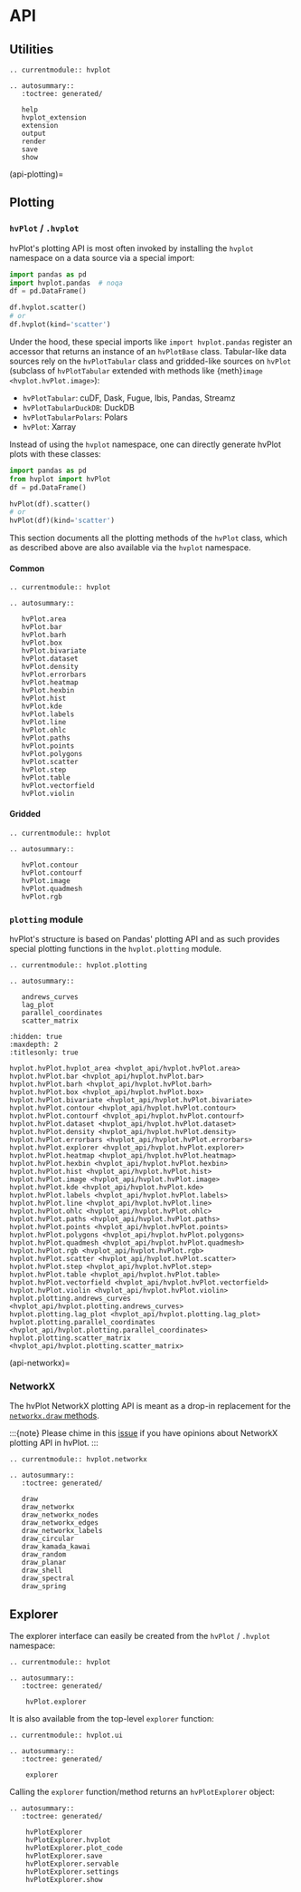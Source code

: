 # API

## Utilities

```{eval-rst}
.. currentmodule:: hvplot

.. autosummary::
   :toctree: generated/

   help
   hvplot_extension
   extension
   output
   render
   save
   show
```

(api-plotting)=
## Plotting

### `hvPlot` / `.hvplot`

hvPlot's plotting API is most often invoked by installing the `hvplot` namespace on a data source via a special import:

```python
import pandas as pd
import hvplot.pandas  # noqa
df = pd.DataFrame()

df.hvplot.scatter()
# or
df.hvplot(kind='scatter')
```

Under the hood, these special imports like `import hvplot.pandas` register an accessor that returns an instance of an `hvPlotBase` class. Tabular-like data sources rely on the `hvPlotTabular` class and gridded-like sources on `hvPlot` (subclass of `hvPlotTabular` extended with methods like {meth}`image  <hvplot.hvPlot.image>`):

- `hvPlotTabular`: cuDF, Dask, Fugue, Ibis, Pandas, Streamz
- `hvPlotTabularDuckDB`: DuckDB
- `hvPlotTabularPolars`: Polars
- `hvPlot`: Xarray

Instead of using the `hvplot` namespace, one can directly generate hvPlot plots with these classes:

```python
import pandas as pd
from hvplot import hvPlot
df = pd.DataFrame()

hvPlot(df).scatter()
# or
hvPlot(df)(kind='scatter')
```

This section documents all the plotting methods of the `hvPlot` class, which as described above are also available via the `hvplot` namespace.

#### Common

```{eval-rst}
.. currentmodule:: hvplot

.. autosummary::

   hvPlot.area
   hvPlot.bar
   hvPlot.barh
   hvPlot.box
   hvPlot.bivariate
   hvPlot.dataset
   hvPlot.density
   hvPlot.errorbars
   hvPlot.heatmap
   hvPlot.hexbin
   hvPlot.hist
   hvPlot.kde
   hvPlot.labels
   hvPlot.line
   hvPlot.ohlc
   hvPlot.paths
   hvPlot.points
   hvPlot.polygons
   hvPlot.scatter
   hvPlot.step
   hvPlot.table
   hvPlot.vectorfield
   hvPlot.violin
```

#### Gridded

```{eval-rst}
.. currentmodule:: hvplot

.. autosummary::

   hvPlot.contour
   hvPlot.contourf
   hvPlot.image
   hvPlot.quadmesh
   hvPlot.rgb
```

### `plotting` module

hvPlot's structure is based on Pandas' plotting API and as such provides special plotting functions in the `hvplot.plotting` module.

```{eval-rst}
.. currentmodule:: hvplot.plotting

.. autosummary::

   andrews_curves
   lag_plot
   parallel_coordinates
   scatter_matrix
```

```{toctree}
:hidden: true
:maxdepth: 2
:titlesonly: true

hvplot.hvPlot.hvplot_area <hvplot_api/hvplot.hvPlot.area>
hvplot.hvPlot.bar <hvplot_api/hvplot.hvPlot.bar>
hvplot.hvPlot.barh <hvplot_api/hvplot.hvPlot.barh>
hvplot.hvPlot.box <hvplot_api/hvplot.hvPlot.box>
hvplot.hvPlot.bivariate <hvplot_api/hvplot.hvPlot.bivariate>
hvplot.hvPlot.contour <hvplot_api/hvplot.hvPlot.contour>
hvplot.hvPlot.contourf <hvplot_api/hvplot.hvPlot.contourf>
hvplot.hvPlot.dataset <hvplot_api/hvplot.hvPlot.dataset>
hvplot.hvPlot.density <hvplot_api/hvplot.hvPlot.density>
hvplot.hvPlot.errorbars <hvplot_api/hvplot.hvPlot.errorbars>
hvplot.hvPlot.explorer <hvplot_api/hvplot.hvPlot.explorer>
hvplot.hvPlot.heatmap <hvplot_api/hvplot.hvPlot.heatmap>
hvplot.hvPlot.hexbin <hvplot_api/hvplot.hvPlot.hexbin>
hvplot.hvPlot.hist <hvplot_api/hvplot.hvPlot.hist>
hvplot.hvPlot.image <hvplot_api/hvplot.hvPlot.image>
hvplot.hvPlot.kde <hvplot_api/hvplot.hvPlot.kde>
hvplot.hvPlot.labels <hvplot_api/hvplot.hvPlot.labels>
hvplot.hvPlot.line <hvplot_api/hvplot.hvPlot.line>
hvplot.hvPlot.ohlc <hvplot_api/hvplot.hvPlot.ohlc>
hvplot.hvPlot.paths <hvplot_api/hvplot.hvPlot.paths>
hvplot.hvPlot.points <hvplot_api/hvplot.hvPlot.points>
hvplot.hvPlot.polygons <hvplot_api/hvplot.hvPlot.polygons>
hvplot.hvPlot.quadmesh <hvplot_api/hvplot.hvPlot.quadmesh>
hvplot.hvPlot.rgb <hvplot_api/hvplot.hvPlot.rgb>
hvplot.hvPlot.scatter <hvplot_api/hvplot.hvPlot.scatter>
hvplot.hvPlot.step <hvplot_api/hvplot.hvPlot.step>
hvplot.hvPlot.table <hvplot_api/hvplot.hvPlot.table>
hvplot.hvPlot.vectorfield <hvplot_api/hvplot.hvPlot.vectorfield>
hvplot.hvPlot.violin <hvplot_api/hvplot.hvPlot.violin>
hvplot.plotting.andrews_curves <hvplot_api/hvplot.plotting.andrews_curves>
hvplot.plotting.lag_plot <hvplot_api/hvplot.plotting.lag_plot>
hvplot.plotting.parallel_coordinates <hvplot_api/hvplot.plotting.parallel_coordinates>
hvplot.plotting.scatter_matrix <hvplot_api/hvplot.plotting.scatter_matrix>
```

(api-networkx)=
### NetworkX

The hvPlot NetworkX plotting API is meant as a drop-in replacement for the [`networkx.draw` methods](https://networkx.org/documentation/stable/reference/drawing.html).

:::{note}
Please chime in this [issue](https://github.com/holoviz/hvplot/issues/487) if you have opinions about NetworkX plotting API in hvPlot.
:::

```{eval-rst}
.. currentmodule:: hvplot.networkx

.. autosummary::
   :toctree: generated/

   draw
   draw_networkx
   draw_networkx_nodes
   draw_networkx_edges
   draw_networkx_labels
   draw_circular
   draw_kamada_kawai
   draw_random
   draw_planar
   draw_shell
   draw_spectral
   draw_spring
```

## Explorer

The explorer interface can easily be created from the `hvPlot` / `.hvplot` namespace:

```{eval-rst}
.. currentmodule:: hvplot

.. autosummary::
   :toctree: generated/

    hvPlot.explorer
```

It is also available from the top-level `explorer` function:

```{eval-rst}
.. currentmodule:: hvplot.ui

.. autosummary::
   :toctree: generated/

    explorer
```

Calling the `explorer` function/method returns an `hvPlotExplorer` object:

```{eval-rst}
.. autosummary::
   :toctree: generated/

    hvPlotExplorer
    hvPlotExplorer.hvplot
    hvPlotExplorer.plot_code
    hvPlotExplorer.save
    hvPlotExplorer.servable
    hvPlotExplorer.settings
    hvPlotExplorer.show
```
